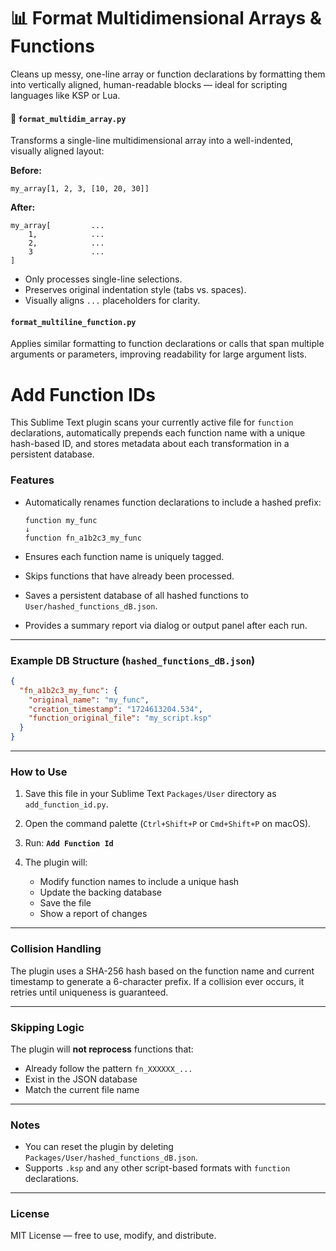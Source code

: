 # 📊 Format Multidimensional Arrays & Functions

Cleans up messy, one-line array or function declarations by formatting them into vertically aligned, human-readable blocks — ideal for scripting languages like KSP or Lua.

#### 🔢 `format_multidim_array.py`

Transforms a single-line multidimensional array into a well-indented, visually aligned layout:

**Before:**

```ksp
my_array[1, 2, 3, [10, 20, 30]]
```

**After:**

```ksp
my_array[         ...
    1,            ...
    2,            ...
    3             ...
]
```

* Only processes single-line selections.
* Preserves original indentation style (tabs vs. spaces).
* Visually aligns `...` placeholders for clarity.

#### `format_multiline_function.py`

Applies similar formatting to function declarations or calls that span multiple arguments or parameters, improving readability for large argument lists.


# Add Function IDs

This Sublime Text plugin scans your currently active file for `function` declarations, automatically prepends each function name with a unique hash-based ID, and stores metadata about each transformation in a persistent database.

### Features

* Automatically renames function declarations to include a hashed prefix:

  ```
  function my_func
  ↓
  function fn_a1b2c3_my_func
  ```
* Ensures each function name is uniquely tagged.
* Skips functions that have already been processed.
* Saves a persistent database of all hashed functions to `User/hashed_functions_dB.json`.
* Provides a summary report via dialog or output panel after each run.

---

### Example DB Structure (`hashed_functions_dB.json`)

```json
{
  "fn_a1b2c3_my_func": {
    "original_name": "my_func",
    "creation_timestamp": "1724613204.534",
    "function_original_file": "my_script.ksp"
  }
}
```

---

### How to Use

1. Save this file in your Sublime Text `Packages/User` directory as `add_function_id.py`.
2. Open the command palette (`Ctrl+Shift+P` or `Cmd+Shift+P` on macOS).
3. Run: **`Add Function Id`**
4. The plugin will:

   * Modify function names to include a unique hash
   * Update the backing database
   * Save the file
   * Show a report of changes

---

### Collision Handling

The plugin uses a SHA-256 hash based on the function name and current timestamp to generate a 6-character prefix. If a collision ever occurs, it retries until uniqueness is guaranteed.

---

### Skipping Logic

The plugin will **not reprocess** functions that:

* Already follow the pattern `fn_XXXXXX_...`
* Exist in the JSON database
* Match the current file name

---

### Notes

* You can reset the plugin by deleting `Packages/User/hashed_functions_dB.json`.
* Supports `.ksp` and any other script-based formats with `function` declarations.

---

### License

MIT License — free to use, modify, and distribute.


